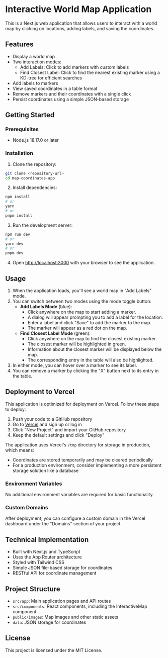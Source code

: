 # Interactive World Map Application

This is a Next.js web application that allows users to interact with a world map by clicking on locations, adding labels, and saving the coordinates.

## Features

- Display a world map
- Two interaction modes:
  - Add Labels: Click to add markers with custom labels
  - Find Closest Label: Click to find the nearest existing marker using a KD-tree for efficient searches
- Add labels to markers
- View saved coordinates in a table format
- Remove markers and their coordinates with a single click
- Persist coordinates using a simple JSON-based storage

## Getting Started

### Prerequisites

- Node.js 18.17.0 or later

### Installation

1. Clone the repository:
```bash
git clone <repository-url>
cd map-coordinates-app
```

2. Install dependencies:
```bash
npm install
# or
yarn
# or
pnpm install
```

3. Run the development server:
```bash
npm run dev
# or
yarn dev
# or
pnpm dev
```

4. Open [http://localhost:3000](http://localhost:3000) with your browser to see the application.

## Usage

1. When the application loads, you'll see a world map in "Add Labels" mode.
2. You can switch between two modes using the mode toggle button:
   - **Add Labels Mode** (blue): 
     - Click anywhere on the map to start adding a marker.
     - A dialog will appear prompting you to add a label for the location.
     - Enter a label and click "Save" to add the marker to the map.
     - The marker will appear as a red dot on the map.
   - **Find Closest Label Mode** (green):
     - Click anywhere on the map to find the closest existing marker.
     - The closest marker will be highlighted in green.
     - Information about the closest marker will be displayed below the map.
     - The corresponding entry in the table will also be highlighted.
3. In either mode, you can hover over a marker to see its label.
4. You can remove a marker by clicking the "X" button next to its entry in the table.

## Deployment to Vercel

This application is optimized for deployment on Vercel. Follow these steps to deploy:

1. Push your code to a GitHub repository
2. Go to [Vercel](https://vercel.com) and sign up or log in
3. Click "New Project" and import your GitHub repository
4. Keep the default settings and click "Deploy"

The application uses Vercel's `/tmp` directory for storage in production, which means:
- Coordinates are stored temporarily and may be cleared periodically
- For a production environment, consider implementing a more persistent storage solution like a database

### Environment Variables

No additional environment variables are required for basic functionality.

### Custom Domains

After deployment, you can configure a custom domain in the Vercel dashboard under the "Domains" section of your project.

## Technical Implementation

- Built with Next.js and TypeScript
- Uses the App Router architecture
- Styled with Tailwind CSS
- Simple JSON file-based storage for coordinates
- RESTful API for coordinate management

## Project Structure

- `src/app`: Main application pages and API routes
- `src/components`: React components, including the InteractiveMap component
- `public/images`: Map images and other static assets
- `data`: JSON storage for coordinates

## License

This project is licensed under the MIT License.
